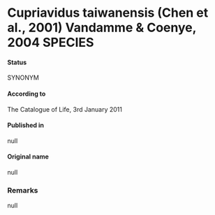 # Cupriavidus taiwanensis (Chen et al., 2001) Vandamme & Coenye, 2004 SPECIES

#### Status
SYNONYM

#### According to
The Catalogue of Life, 3rd January 2011

#### Published in
null

#### Original name
null

### Remarks
null